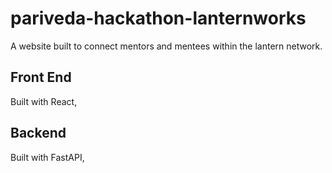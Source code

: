 # pariveda-hackathon-lanternworks

A website built to connect mentors and mentees within the lantern network.

## Front End
Built with React, 

## Backend
Built with FastAPI,
